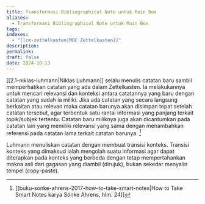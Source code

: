 ```yaml
---
title: Transformasi Bibliographical Note untuk Main Box
aliases:
  - Transformasi Bibliographical Note untuk Main Box
tags: 
indexes:
  - "[[cm-zettelkasten|MOC Zettelkasten]]"
description: 
permalink: 
draft: false
date: 2024-10-13
---
```

[[2.1-niklas-luhmann|Niklas Luhmann]] selalu menulis catatan baru sambil memperhatikan catatan yang ada dalam Zettelkasten. Ia melakukannya untuk mencari relevansi dan konteksi antara catatannya yang baru dengan catatan yang sudah ia miliki. Jika ada catatan yang secara langsung berkaitan atau relevan maka catatan barunya akan disimpan tepat setelah catatan tersebut, agar terbentuk satu rantai informasi yang panjang terkait topik/subjek tertentu. Catatan baru miliknya juga akan dicantumkan pada catatan lain yang memiliki relevansi yang sama dengan menambahkan referensi pada catatan lama terkait catatan barunya. [^1]

Luhmann menuliskan catatan dengan membuat transisi konteks. Transisi konteks yang dimaksud ialah mengolah suatu informasi agar dapat diterapkan pada konteks yang berbeda dengan tetap mempertahankan makna asli dari gagasan yang diambil (dirujuk), bukan sekedar menyalin tempel (copy-paste).

[^1]: [[buku-sonke-ahrens-2017-how-to-take-smart-notes|How to Take Smart Notes karya Sönke Ahrens, hlm. 24]]